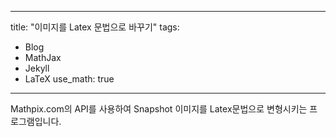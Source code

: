 
---
title: "이미지를 Latex 문법으로 바꾸기"
tags:
  - Blog
  - MathJax
  - Jekyll
  - LaTeX
use_math: true
---
Mathpix.com의 API를 사용하여 Snapshot 이미지를 Latex문법으로 변형시키는 프로그램입니다.
